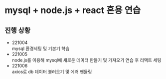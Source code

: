 # mysql + node.js + react 혼용 연습
## 진행 상황
* 221004<br>mysql 환경세팅 및 기본기 학습
* 221005<br>node.js를 이용해 mysql에 새로운 데이터 만들기 및 가져오기 연습 후 리액트 세팅
* 221006<br>axios로 db 데이터 불러오기 및 에러 핸들링